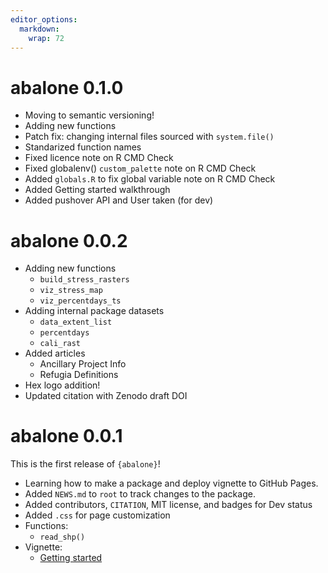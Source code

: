 ```yaml
---
editor_options: 
  markdown: 
    wrap: 72
---
```


# abalone 0.1.0

- Moving to semantic versioning! 
- Adding new functions
- Patch fix: changing internal files sourced with `system.file()`
- Standarized function names
- Fixed licence note on R CMD Check
- Fixed globalenv() `custom_palette` note on R CMD Check
- Added `globals.R` to fix global variable note on R CMD Check
- Added Getting started walkthrough 
- Added pushover API and User taken (for dev)

# abalone 0.0.2

-   Adding new functions
    -   `build_stress_rasters`
    -   `viz_stress_map`
    -   `viz_percentdays_ts`
-   Adding internal package datasets
    -   `data_extent_list`
    -   `percentdays`
    -   `cali_rast`
-   Added articles
    -   Ancillary Project Info
    -   Refugia Definitions
-   Hex logo addition!  
-   Updated citation with Zenodo draft DOI

# abalone 0.0.1

This is the first release of `{abalone}`!

-   Learning how to make a package and deploy vignette to GitHub Pages.
-   Added `NEWS.md` to `root` to track changes to the package.
-   Added contributors, `CITATION`, MIT license, and badges for Dev
    status
-   Added `.css` for page customization
-   Functions:
    -   `read_shp()`
-   Vignette:
    -   [Getting
        started](file:///Users/admin/Documents/GitHub/packages/abalone/docs/articles/abalone.html)
